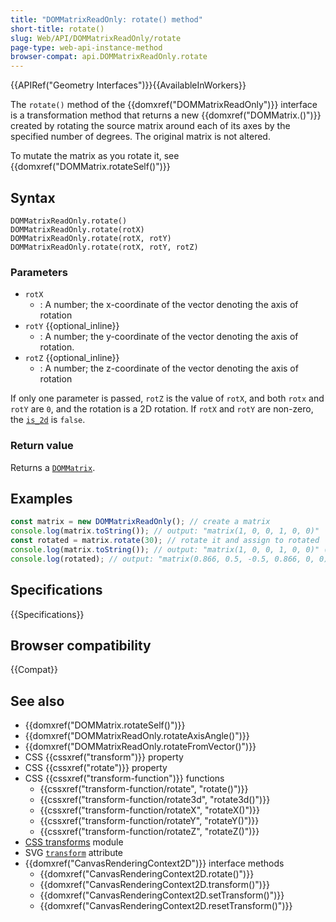 ```yaml
---
title: "DOMMatrixReadOnly: rotate() method"
short-title: rotate()
slug: Web/API/DOMMatrixReadOnly/rotate
page-type: web-api-instance-method
browser-compat: api.DOMMatrixReadOnly.rotate
---
```


{{APIRef("Geometry Interfaces")}}{{AvailableInWorkers}}

The `rotate()` method of the {{domxref("DOMMatrixReadOnly")}} interface is a transformation method that returns a new {{domxref("DOMMatrix.()")}} created by rotating the source matrix around each of its axes by the specified number of degrees. The original matrix is not altered.

To mutate the matrix as you rotate it, see {{domxref("DOMMatrix.rotateSelf()")}}

## Syntax

```js-nolint
DOMMatrixReadOnly.rotate()
DOMMatrixReadOnly.rotate(rotX)
DOMMatrixReadOnly.rotate(rotX, rotY)
DOMMatrixReadOnly.rotate(rotX, rotY, rotZ)
```

### Parameters

- `rotX`
  - : A number; the x-coordinate of the vector denoting the axis of rotation
- `rotY` {{optional_inline}}
  - : A number; the y-coordinate of the vector denoting the axis of rotation.
- `rotZ` {{optional_inline}}
  - : A number; the z-coordinate of the vector denoting the axis of rotation

If only one parameter is passed, `rotZ` is the value of `rotX`, and both `rotx` and `rotY` are `0`, and the rotation is a 2D rotation. If `rotX` and `rotY` are non-zero, the [`is_2d`](/en-US/docs/Web/API/DOMMatrixReadOnly#is2d) is `false`.

### Return value

Returns a [`DOMMatrix`](/en-US/docs/Web/API/DOMMatrix).

## Examples

```js
const matrix = new DOMMatrixReadOnly(); // create a matrix
console.log(matrix.toString()); // output: "matrix(1, 0, 0, 1, 0, 0)"
const rotated = matrix.rotate(30); // rotate it and assign to rotated
console.log(matrix.toString()); // output: "matrix(1, 0, 0, 1, 0, 0)" (original value)
console.log(rotated); // output: "matrix(0.866, 0.5, -0.5, 0.866, 0, 0)"
```

## Specifications

{{Specifications}}

## Browser compatibility

{{Compat}}

## See also

- {{domxref("DOMMatrix.rotateSelf()")}}
- {{domxref("DOMMatrixReadOnly.rotateAxisAngle()")}}
- {{domxref("DOMMatrixReadOnly.rotateFromVector()")}}
- CSS {{cssxref("transform")}} property
- CSS {{cssxref("rotate")}} property
- CSS {{cssxref("transform-function")}} functions
  - {{cssxref("transform-function/rotate", "rotate()")}}
  - {{cssxref("transform-function/rotate3d", "rotate3d()")}}
  - {{cssxref("transform-function/rotateX", "rotateX()")}}
  - {{cssxref("transform-function/rotateY", "rotateY()")}}
  - {{cssxref("transform-function/rotateZ", "rotateZ()")}}
- [CSS transforms](/en-US/docs/Web/CSS/CSS_transforms) module
- SVG [`transform`](/en-US/docs/Web/SVG/Attribute/transform) attribute
- {{domxref("CanvasRenderingContext2D")}} interface methods
  - {{domxref("CanvasRenderingContext2D.rotate()")}}
  - {{domxref("CanvasRenderingContext2D.transform()")}}
  - {{domxref("CanvasRenderingContext2D.setTransform()")}}
  - {{domxref("CanvasRenderingContext2D.resetTransform()")}}

